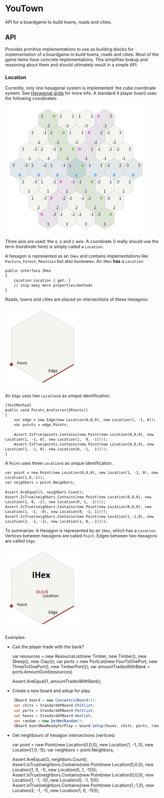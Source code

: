 ﻿# YouTown

API for a boardgame to build towns, roads and cities.

## API
Provides primitive implementations to use as building blocks for implementation of a boardgame to build towns, roads and cities. Most of the game items have concrete implementations. This simplifies lookup and reasoning about them and should ultimately result in a simple API.

### Location
Currently, only one hexagonal system is implemented: the cube coordinate system. See [Hexagonal grids](http://www.redblobgames.com/grids/hexagons/) for more info. A standard 4 player board uses the following coordinates:

![coordinate system](Documentation/CoordinateSystem.png)

Three axis are used: the x, y and z axis. A coordinate (I really should use the term *triordinate* here) is simply called a `Location`.

A hexagon is represented as an `IHex` and contains implementations like `Pasture`, `Forest`, `Mountain` but also `RandomHex`. 
An `IHex` **has** a `Location`:

    public interface IHex
    {
        Location Location { get; }
        // snip many more properties/methods
    }

Roads, towns and cities are placed on intersections of these hexagons:

![](Documentation/PointEdge.png)

An `Edge` uses two `Location`s as unique identification:

    [TestMethod]
    public void Points_AreCorrect2Points()
    {
        var edge = new Edge(new Location(0,0,0), new Location(1, -1, 0));
        var points = edge.Points;

        Assert.IsTrue(points.Contains(new Point(new Location(0,0,0), new Location(1, -1, 0), new Location(1,  0, -1))));
        Assert.IsTrue(points.Contains(new Point(new Location(0,0,0), new Location(1, -1, 0), new Location(0, -1,  1))));
    }

A `Point` uses three `Location`s as unique identification.

    var point = new Point(new Location(0,0,0), new Location(1, -1, 0), new Location(1,0,-1));
    var neighbors = point.Neighbors;

    Assert.AreEqual(3, neighbors.Count);
    Assert.IsTrue(neighbors.Contains(new Point(new Location(0,0,0), new Location(1, 0, -1), new Location(0, 1, -1))));
    Assert.IsTrue(neighbors.Contains(new Point(new Location(0,0,0), new Location(1, -1, -0), new Location(0, -1, 1))));
    Assert.IsTrue(neighbors.Contains(new Point(new Location(1,-1,0), new Location(2, -1, -1), new Location(1, 0, -1))));        

To summarize: A Hexagon is represented by an `IHex`, which has a `Location`. Vertices between hexagons are called `Point`. Edges between two hexagons are called `Edge`:

![](Documentation/HexLocationPointEdge.png)

Examples:
- Can the player trade with the bank?

    var resources = new ResourceList(new Timber, new Timber(), new Sheep(), new Clay());
    var ports = new PortList(new FourToOnePort, new ThreeToOnePort(), new TimberPort());
    var amountTradesWithBank = ports.AmountGold(resources)

    Assert.AreEqual(1, amountTradesWithBank);


- Create a new board and setup for play:

```csharp
    IBoard board = new ConcentricBoard(4);
    var chits = Standard4PBoard.Chitlist;
    var ports = Standard4PBoard.Portlist;
    var hexes = Standard4PBoard.Hexlist;
    var random = new DotNetRandom();
    IBoard boardNowReadyForPlay = board.Setup(hexes, chits, ports, random);
```

- Get neighbours of hexagon intersections (vertices)

    var point = new Point(new Location(0,0,0), new Location(1, -1, 0), new Location(1,0,-1));
    var neighbors = point.Neighbors;

    Assert.AreEqual(3, neighbors.Count);
    Assert.IsTrue(neighbors.Contains(new Point(new Location(0,0,0), new Location(1, 0, -1), new Location(0, 1, -1))));
    Assert.IsTrue(neighbors.Contains(new Point(new Location(0,0,0), new Location(1, -1, -0), new Location(0, -1, 1))));
    Assert.IsTrue(neighbors.Contains(new Point(new Location(1,-1,0), new Location(2, -1, -1), new Location(1, 0, -1))));
